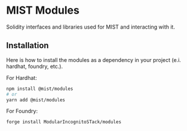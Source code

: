 # MIST Modules
Solidity interfaces and libraries used for MIST and interacting with it.

## Installation
Here is how to install the modules as a dependency in your project (e.i. hardhat, foundry, etc.).

For Hardhat:
```bash
npm install @mist/modules
# or
yarn add @mist/modules
```

For Foundry:
```bash
forge install ModularIncognitoSTack/modules
```